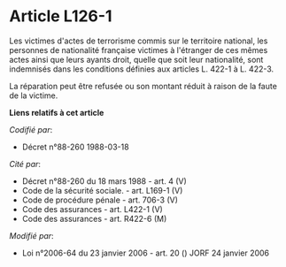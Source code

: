 # Article L126-1

Les victimes d'actes de terrorisme commis sur le territoire national, les personnes de nationalité française victimes à
l'étranger de ces mêmes actes ainsi que leurs ayants droit, quelle que soit leur nationalité, sont indemnisés dans les
conditions définies aux articles L. 422-1 à L. 422-3. 

La réparation peut être refusée ou son montant réduit à raison de la faute de la victime.

**Liens relatifs à cet article**

_Codifié par_:

  - Décret n°88-260 1988-03-18

_Cité par_:

  - Décret n°88-260 du 18 mars 1988 - art. 4 (V)
  - Code de la sécurité sociale. - art. L169-1 (V)
  - Code de procédure pénale - art. 706-3 (V)
  - Code des assurances - art. L422-1 (V)
  - Code des assurances - art. R422-6 (M)

_Modifié par_:

  - Loi n°2006-64 du 23 janvier 2006 - art. 20 () JORF 24 janvier 2006
